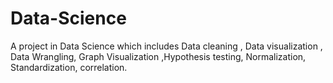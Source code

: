 # Data-Science
A project in Data Science which includes Data cleaning , Data visualization , Data Wrangling, Graph Visualization ,Hypothesis testing, Normalization, Standardization, correlation.
